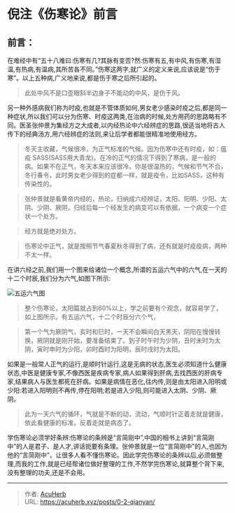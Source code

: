 # 倪注《伤寒论》前言


<!--more-->

## 前言：

在难经中有“五十八难曰:伤寒有几?其脉有变否?然:伤寒有五,有中风,有伤寒,有湿温,有热病,有温病,其所苦各不同。”伤寒这两字,就广义的定义来说,应该说是“伤于寒”。以上五种病,广义地来说,都是伤于寒之后所引起的。

> 此处中风不是口歪眼斜半边身子不能动的中风，是伤于风。

另一种外感病我们称为时疫,也就是不管体质如何,男女老少感染时疫之后,都是同一种症状,所以我们可以分为伤寒、时疫这两类,在治病的时候,处方用药的思路略有不同。医圣张仲景为集经方之大成者,以内经热论中六经辨症的思路,很适当地将古人传下的经典汤方,用六经辨症的法则,来让后学者都能很精准地使用经方。

> 冬天主收藏，气候很冷，为正气标准的气候。因为伤寒中还有时疫，如：瘟疫 SASS(SASS用大青龙)。在冷的正气的情况下得到了寒病，是一般的病。如果不在正气，冬天本来应该很冷，你是很温热的，气候和节气不合，冬行春令，此时男女老少得到的症都一样，就是疫令，比如SASS，这种有传染性的。

> 张仲景就是看黄帝内经的，热论，归纳成六经辨证，太阳、阳明、少阳、太阴、少阴、厥阴，归经后每一个经发生的病变可以有依据，一个病变一个症状一个处方。

> 经方就是绝对处方。

> 伤寒论中正气，就是按照节气春夏秋冬得到了病，还有就是时疫疫病，两种不太一样。

在讲六经之前,我们用一个图来给诸位一个概念,所谓的五运六气中的六气,在一天的十二个时辰,我们分为六气,如图下所示:

![五运六气图](http://img.xingtan.one/i/2025/06/03/683ecc5473352.webp)

> 整个伤寒论，太阳篇就占到60%以上，学之前要有个观念，就容易学了，如上图所示。有五运六气，十二个时辰分六个气，

> 第一个气为厥阴气，亥时和巳时，一天不会瞬间白天黑天，阴阳在慢慢转换，厥阴就是刚开始，要准备结束了。到子时午时为少阴，丑时未时为太阴，寅时申时为少阳，卯时酉时为阳明，辰时戌时为太阳。

如果是一般常人正气的运行,是顺时针运行,这是无病的状态,医生必须知道什么健康状态,中医是健康专家,不像西医是疾病专家,病人如果得到肝病,去找西医的肝病专家,结果病人与医生都死在肝病。如果是病情在恶化,往内传,则是由太阳进入阳明或少阳:若进入阳明则不再传,停在阳明;若是进入少阳,则可能进入太阴、少阴、厥阴。

> 此为一天六气的循环，气就是不断的动，流动，气顺时针正着走就是健康，依此看健康的标准。反着走就是病态了。

学伤寒论必须学好条辨:伤寒论的条辨是“言简刚中”,中国的相书上讲到“言简刚中”的人是君子、是人才,讲话扼要有条理。张仲景就是一位“言简刚中”的人,也因为他的“言简刚中”，让很多人看不懂伤寒论。因此学完伤寒论的条辨以后,必须做整理,而我的工作,就是已经帮诸位做好整理的工作,不然学完伤寒论,就算整个背下来,没有整理的功夫,还是不会用。


---

> 作者: [AcuHerb](https://acuherb.xyz)  
> URL: https://acuherb.xyz/posts/0-2-qianyan/  

